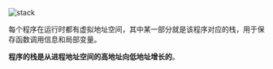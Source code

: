 ![stack](https://ctf-wiki.org/pwn/linux/user-mode/stackoverflow/x86/figure/Data_stack.png)

每个程序在运行时都有虚拟地址空间，其中某一部分就是该程序对应的栈，用于保存函数调用信息和局部变量。

**程序的栈是从进程地址空间的高地址向低地址增长的**。
